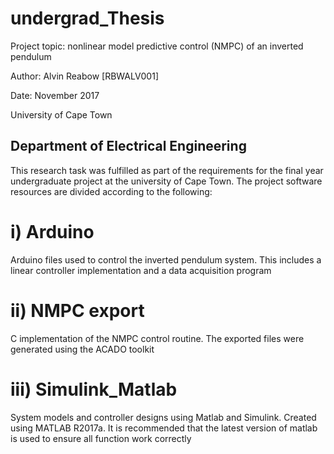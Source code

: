 # undergrad_Thesis
Project topic: nonlinear model predictive control (NMPC) of an inverted pendulum

Author: Alvin Reabow [RBWALV001]

Date: November 2017

University of Cape Town

Department of Electrical Engineering
-----------------------------------------------------------------------------------------------------
This research task was fulfilled as part of the requirements for the final year undergraduate project
at the university of Cape Town. The project software resources are divided according to the following:

i)	Arduino
===============================
Arduino files used to control the inverted pendulum system. This includes a linear controller implementation
and a data acquisition program

ii) 	NMPC export
===============================
C implementation of the NMPC control routine. The exported files were generated using the ACADO toolkit

iii)	Simulink_Matlab
===============================
System models and controller designs using Matlab and Simulink. Created using MATLAB R2017a. It is recommended that
the latest version of matlab is used to ensure all function work correctly
